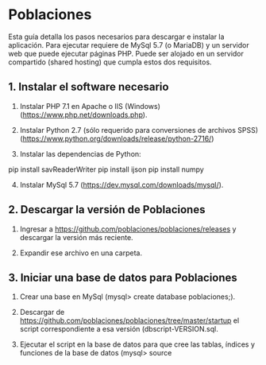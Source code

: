 # Poblaciones
Esta guía detalla los pasos necesarios para descargar e instalar la aplicación. Para ejecutar requiere de MySql 5.7 (o MariaDB) y un servidor web que puede ejecutar páginas PHP. Puede ser alojado en un servidor compartido (shared hosting) que cumpla estos dos requisitos.

## 1. Instalar el software necesario

1. Instalar PHP 7.1 en Apache o IIS (Windows) (https://www.php.net/downloads.php).

2. Instalar Python 2.7 (sólo requerido para conversiones de archivos SPSS) (https://www.python.org/downloads/release/python-2716/)

3. Instalar las dependencias de Python:

pip install savReaderWriter
pip install ijson
pip install numpy

4. Instalar MySql 5.7 (https://dev.mysql.com/downloads/mysql/).

## 2. Descargar la versión de Poblaciones

1. Ingresar a https://github.com/poblaciones/poblaciones/releases y descargar la versión más reciente.

2. Expandir ese archivo en una carpeta.

## 3. Iniciar una base de datos para Poblaciones

1. Crear una base en MySql (mysql> create database poblaciones;).

2. Descargar de https://github.com/poblaciones/poblaciones/tree/master/startup el script correspondiente a esa versión (dbscript-VERSION.sql.

3. Ejecutar el script en la base de datos para que cree las tablas, índices y funciones de la base de datos (mysql> source <script>).

4. (opcional) Agregar los registros de un 'data-pack' desde https://github.com/poblaciones/data-packs.

5. El usuario predeterminado para acceder luego a la aplicación es 'admin', cuya contraseña es 'admin001'. Se recomienda modificarla en el primer uso.

## 4. Crear los archivos de configuración

1. Renombrar /config/settings.sample.php a /config/settings.php

2. Indicar dentro de ese archivo:
  * los datos de conexión a la base de datos (Context::Settings()->Db()->SetDatabase())).
  * la dirección en la se accederá al mapa (Context::Settings()->Servers()->RegisterServers(<url del servidor>, [opcional] <ruta a la home page institucional>)). La ruta a la homepage institucional se utiliza para redirigir a los usuarios al hacerse logoff, y para generar los links de términos y condiciones (http://<homepage>/terminos)
  * una clave para utilizar la api de Google Maps (Context::Settings()->Keys()->GoogleMapsKey).

3. Opcionalmente, indicar configuraciones para el envío de notificaciones por correo electrónico, y  autenticación de OpenAuth de Google y Facebook (generando las claves necesarios para esos servicios).

4. En la carpeta /web, renombrar el archivo .htaccess.sample a .htaccess.

## 5. Crear el sitio para el servidor

1. Agregar un Site (en IIS o apache) que apunte a la carpeta /web, resolviendo con ella la navegación de la ruta que se haya indicado en settings.php (ej. http://mapa.institucional.org, http://localhost, http://mapasinterna/).

Ejemplo en apache:
```
<VirtualHost *:80>
    ServerName mapasinterna
    DocumentRoot [directorio]/web
    ...
</VirtualHost>
```

2. Si se subió en un servidor remoto (hosting), asegurarse que la carpeta pública/visible del hosting refiere a /web.

3. Si bien los datos cargados por los usuarios se persisten en la base de datos relacional, varios cachés y otros logs que proceduce la aplicación se almacen en una carpeta. La carpeta predeterminada para ello es /storage. Revisar que haya sobre esa carpeta permisos de escritura.

## 6. Navegación e inicialización

1. Navegar http://<ruta>/logs para consultar la parte administrativa.

2. Si se importó un data-pack, es  necesario regenerar las tablas precalculadas de la base de datos. En la consola de administración (http://<ruta>/logs), ir a Configuración > Cachés y presionar sucesivamente 'Actualizar' en los cachés de Geografías, Regiones por Geografías y Lookup de Regiones para regenerar los cachés.

3. Navegar http://<ruta>/ para acceder al mapa.

4. Navegar http://<ruta>/users para acceder a la creación de cartografías.

5. Navegar http://<ruta>/admins para acceder a la administación de usuarios y cartografías.


